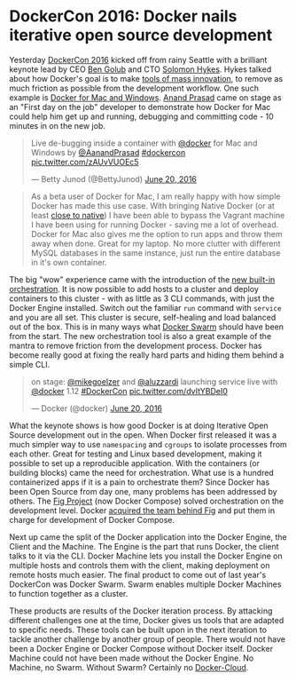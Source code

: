 DockerCon 2016: Docker nails iterative open source development
===
Yesterday [DockerCon 2016](http://2016.dockercon.com/) kicked off from rainy Seattle with a brilliant keynote lead by CEO [Ben Golub](https://twitter.com/golubbe) and CTO [Solomon Hykes](https://twitter.com/solomonstre). Hykes talked about how Docker's goal is to make [tools of mass innovation](https://www.youtube.com/watch?v=apOEYhmskvQ), to remove as much friction as possible from the development workflow. One such example is [Docker for Mac and Windows](https://blog.docker.com/2016/03/docker-for-mac-windows-beta/). [Anand Prasad](https://twitter.com/AanandPrasad) came on stage as an "First day on the job" developer to demonstrate how Docker for Mac could help him get up and running, debugging and committing code - 10 minutes in on the new job.
<blockquote class="twitter-tweet" data-lang="en"><p lang="en" dir="ltr">Live de-bugging inside a container with <a href="https://twitter.com/docker">@docker</a> for Mac and Windows by <a href="https://twitter.com/AanandPrasad">@AanandPrasad</a> <a href="https://twitter.com/hashtag/dockercon?src=hash">#dockercon</a> <a href="https://t.co/zAUvVUOEc5">pic.twitter.com/zAUvVUOEc5</a></p>&mdash; Betty Junod (@BettyJunod) <a href="https://twitter.com/BettyJunod/status/744935919673708544">June 20, 2016</a></blockquote>
<script async src="//platform.twitter.com/widgets.js" charset="utf-8"></script>

>As a beta user of Docker for Mac, I am really happy with how simple Docker has made this use case. With bringing Native Docker (or at least [close to native](https://blog.docker.com/2016/03/docker-for-mac-windows-beta/)) I have been able to bypass the Vagrant machine I have been using for running Docker - saving me a lot of overhead. Docker for Mac also gives me the option to run apps and throw them away when done. Great for my laptop. No more clutter with different MySQL databases in the same instance, just run the entire database in it's own container.

The big "wow" experience came with the introduction of the [new built-in orchestration](https://blog.docker.com/2016/06/docker-1-12-built-in-orchestration/). It is now possible to add hosts to a cluster and deploy containers to this cluster - with as little as 3 CLI commands, with just the Docker Engine installed. Switch out the familiar ``run`` command with ``service`` and you are all set. This cluster is secure, self-healing and load balanced out of the box. This is in many ways what [Docker Swarm](https://docs.docker.com/swarm/overview/) should have been from the start. The new orchestration tool is also a great example of the mantra to remove friction from the development process. Docker has become really good at fixing the really hard parts and hiding them behind a simple CLI.
<blockquote class="twitter-tweet" data-lang="en"><p lang="en" dir="ltr">on stage: <a href="https://twitter.com/mikegoelzer">@mikegoelzer</a> and <a href="https://twitter.com/aluzzardi">@aluzzardi</a> launching service live with <a href="https://twitter.com/docker">@docker</a> 1.12 <a href="https://twitter.com/hashtag/DockerCon?src=hash">#DockerCon</a> <a href="https://t.co/dvItYBDeI0">pic.twitter.com/dvItYBDeI0</a></p>&mdash; Docker (@docker) <a href="https://twitter.com/docker/status/744943959177199616">June 20, 2016</a></blockquote>
<script async src="//platform.twitter.com/widgets.js" charset="utf-8"></script>


What the keynote shows is how good Docker is at doing Iterative Open Source development out in the open. When Docker first released it was a much simpler way to use ``namespacing`` and ``cgroups`` to isolate processes from each other. Great for testing and Linux based development, making it possible to set up a reproducible application. With the containers (or building blocks) came the need for orchestration. What use is a hundred containerized apps if it is a pain to orchestrate them? Since Docker has been Open Source from day one, many problems has been addressed by others. The [Fig Project](http://www.fig.sh/) (now Docker Compose) solved orchestration on the development level. Docker [acquired the team behind Fig](http://www.informationweek.com/cloud/infrastructure-as-a-service/docker-acquires-devops-flavor-with-fig/d/d-id/1297523) and put them in charge for development of Docker Compose.

Next up came the split of the Docker application into the Docker Engine, the Client and the Machine. The Engine is the part that runs Docker, the client talks to it via the CLI. Docker Machine lets you install the Docker Engine on multiple hosts and controls them with the client, making deployment on remote hosts much easier. The final product to come out of last year's DockerCon was Docker Swarm. Swarm enables multiple Docker Machines to function together as a cluster.

These products are results of the Docker iteration process. By attacking different challenges one at the time, Docker gives us tools that are adapted to specific needs. These tools can be built upon in the next iteration to tackle another challenge by another group of people. There would not have been a Docker Engine or Docker Compose without Docker itself. Docker Machine could not have been made without the Docker Engine. No Machine, no Swarm. Without Swarm? Certainly no [Docker-Cloud](https://www.docker.com/products/docker-cloud).
